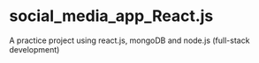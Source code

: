 # social_media_app_React.js
A practice project using react.js, mongoDB and node.js (full-stack development)
